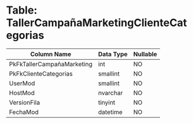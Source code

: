 # Table: TallerCampañaMarketingClienteCategorias

| Column Name | Data Type | Nullable |
|-------------|-----------|----------|
| PkFkTallerCampañaMarketing | int | NO |
| PkFkClienteCategorias | smallint | NO |
| UserMod | smallint | NO |
| HostMod | nvarchar | NO |
| VersionFila | tinyint | NO |
| FechaMod | datetime | NO |
